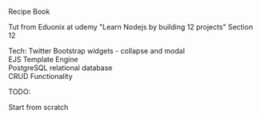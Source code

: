 Recipe Book

Tut from Eduonix at udemy "Learn Nodejs by building 12 projects" Section 12

Tech: 
Twitter Bootstrap widgets - collapse and modal  
EJS Template Engine  
PostgreSQL relational database  
CRUD Functionality  

TODO:  

Start from scratch

